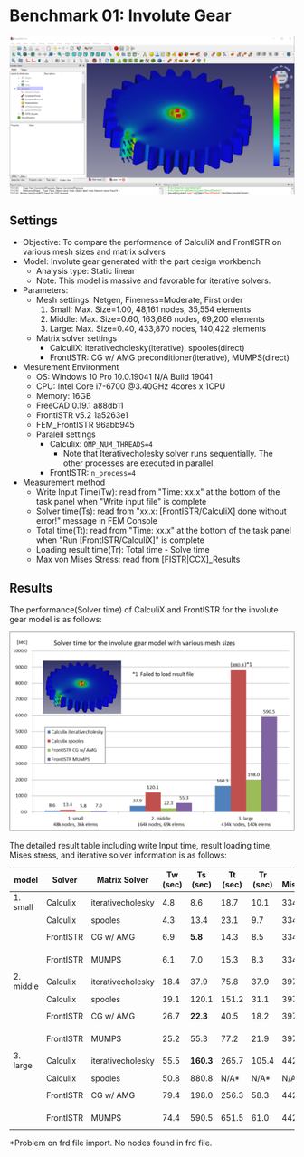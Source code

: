 # Benchmark 01: Involute Gear

![result_mises_small](./result_mises_small.png)

## Settings

- Objective: To compare the performance of CalculiX and FrontISTR on various mesh sizes and matrix solvers
- Model: Involute gear generated with the part design workbench
  - Analysis type: Static linear
  - Note: This model is massive and favorable for iterative solvers.
- Parameters:
  - Mesh settings: Netgen, Fineness=Moderate, First order
    1. Small: Max. Size=1.00, 48,161 nodes, 35,554 elements
    2. Middle: Max. Size=0.60, 163,686 nodes, 69,200 elements
    3. Large: Max. Size=0.40, 433,870 nodes, 140,422 elements
  - Matrix solver settings
    - CalculiX: iterativecholesky(iterative), spooles(direct)
    - FrontISTR: CG w/ AMG preconditioner(iterative), MUMPS(direct)
- Mesurement Environment
  - OS: Windows 10 Pro 10.0.19041 N/A Build 19041
  - CPU: Intel Core i7-6700 @3.40GHz 4cores x 1CPU
  - Memory: 16GB
  - FreeCAD 0.19.1 a88db11
  - FrontISTR v5.2 1a5263e1
  - FEM\_FrontISTR 96abb945
  - Paralell settings
    - Calculix: `OMP_NUM_THREADS=4`
      - Note that Iterativecholesky solver runs sequentially. The other processes are executed in parallel.
    - FrontISTR: `n_process=4`
- Measurement method
  - Write Input Time(Tw): read from "Time: xx.x" at the bottom of the task panel when "Write input file" is complete
  - Solver time(Ts): read from "xx.x:  [FrontISTR/CalculiX] done without error!" message in FEM Console
  - Total time(Tt): read from "Time: xx.x" at the bottom of the task panel when "Run [FrontISTR/CalculiX]" is complete
  - Loading result time(Tr): Total time - Solve time
  - Max von Mises Stress: read from [FISTR|CCX]_Results



## Results

The performance(Solver time) of CalculiX and FrontISTR for the involute gear model is as follows:

![result_performance](./result_performance.png)



The detailed result table including write Input time, result loading time, Mises stress, and iterative solver information is as follows:

| model     | Solver    | Matrix Solver     | Tw (sec) | Ts (sec)  | Tt (sec) | Tr (sec) | Max Mises(MPa) | iter | residual | threshold |
| --------- | --------- | ----------------- | -------- | --------- | -------- | -------- | -------------- | ---- | -------- | --------- |
| 1. small  | Calculix  | iterativecholesky | 4.8      | 8.6       | 18.7     | 10.1     | 334.16         | 151  | 2.02E-04 | 2.24E-04  |
|           | Calculix  | spooles           | 4.3      | 13.4      | 23.1     | 9.7      | 334.16         | N/A  | N/A      | N/A       |
|           | FrontISTR | CG w/ AMG         | 6.9      | **5.8**   | 14.3     | 8.5      | 334.16         | 11   | 6.64E-07 | 1.00E-06  |
|           | FrontISTR | MUMPS             | 6.1      | 7.0       | 15.3     | 8.3      | 334.16         | N/A  | 2.25E-12 | N/A       |
| 2. middle | Calculix  | iterativecholesky | 18.4     | 37.9      | 75.8     | 37.9     | 397.31         | 237  | 1.13E-04 | 1.24E-04  |
|           | Calculix  | spooles           | 19.1     | 120.1     | 151.2    | 31.1     | 397.37         | N/A  | N/A      | N/A       |
|           | FrontISTR | CG w/ AMG         | 26.7     | **22.3**  | 40.5     | 18.2     | 397.37         | 11   | 6.88E-07 | 1.00E-06  |
|           | FrontISTR | MUMPS             | 25.2     | 55.3      | 77.2     | 21.9     | 397.37         | N/A  | 4.53E-12 | N/A       |
| 3. large  | Calculix  | iterativecholesky | 55.5     | **160.3** | 265.7    | 105.4    | 442.03         | 544  | 6.19E-05 | 6.50E-05  |
|           | Calculix  | spooles           | 50.8     | 880.8     | N/A*     | N/A*     | N/A*           | N/A  | N/A      | N/A       |
|           | FrontISTR | CG w/ AMG         | 79.4     | 198.0     | 256.3    | 58.3     | 442.02         | 12   | 3.06E-07 | 1.00E-06  |
|           | FrontISTR | MUMPS             | 74.4     | 590.5     | 651.5    | 61.0     | 442.02         | N/A  | 9.37E-12 | N/A       |

\*Problem on frd file import. No nodes found in frd file.